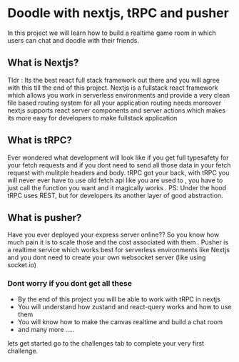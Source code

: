 # Doodle with nextjs, tRPC and pusher

In this project we will learn how to build a realtime game room in which users can chat and doodle with their friends.

## What is Nextjs?

Tldr : Its the best react full stack framework out there and you will agree with this till the end of this project.
Nextjs is a fullstack react framework which allows you work in serverless environments and provide a very clean file based routing system for all your application routing needs moreover nextjs supports react server components and server actions which makes its more easy for developers to make fullstack application

## What is tRPC?

Ever wondered what development will look like if you get full typesafety for your fetch requests and if you dont need to send all those data in your fetch request with mulitple headers and body. tRPC got your back, with tRPC you will never ever have to use old fetch api like you are used to , you have to just call the function you want and it magically works .
PS: Under the hood tRPC uses REST, but for developers its another layer of good abstraction.

## What is pusher?

Have you ever deployed your express server online?? So you know how much pain it is to scale those and the cost associated with them . Pusher is a realtime service which works best for serverless environments like Nextjs and you dont need to create your own websocket server (like using socket.io)

### Dont worry if you dont get all these

- By the end of this project you will be able to work with tRPC in nextjs
- You will understand how zustand and react-query works and how to use them
- You will know how to make the canvas realtime and build a chat room
- and many more .....

lets get started go to the challenges tab to complete your very first challenge.
